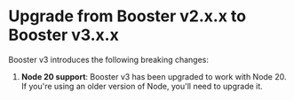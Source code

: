# Upgrade from Booster v2.x.x to Booster v3.x.x

Booster v3 introduces the following breaking changes:

1. **Node 20 support**: Booster v3 has been upgraded to work with Node 20. If you're using an older version of Node, you'll need to upgrade it.